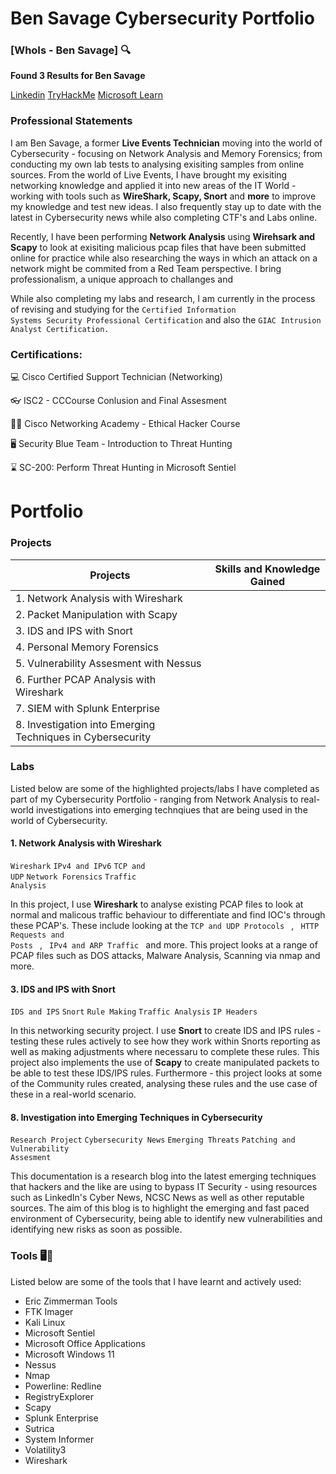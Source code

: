 # Ben Savage Cybersecurity Portfolio

### [WhoIs - Ben Savage] 🔍

**Found 3 Results for Ben Savage**

[Linkedin](https://www.linkedin.com/in/ben-savage-b194a3252?lipi=urn%3Ali%3Apage%3Ad_flagship3_profile_view_base_contact_details%3Blqojxf8OQGmflO84%2BSOlQA%3D%3D) 
[TryHackMe](https://tryhackme.com/api/v2/badges/public-profile?userPublicId=3580125) 
[Microsoft Learn](https://learn.microsoft.com/en-us/users/bensavage-6071/transcript/d84jxixjxkl50ke)

### Professional Statements

I am Ben Savage, a former **Live Events Technician** moving into the world of Cybersecurity - focusing on Network Analysis and Memory Forensics; from conducting my own lab tests to analysing exisiting samples from online sources. From the world of Live Events, I have brought my exisiting networking knowledge and applied it into new areas of the IT World - working with tools such as **WireShark, Scapy, Snort** and **more** to improve my knowledge and test new ideas. I also frequently stay up to date with the latest in Cybersecurity news while also completing CTF's and Labs online. 

Recently, I have been performing **Network Analysis** using **Wirehsark and Scapy** to look at exisiting malicious pcap files that have been submitted online for practice while also researching the ways in which an attack on a network might be commited from a Red Team perspective. I bring professionalism, a unique approach to challanges and 

While also completing my labs and research, I am currently in the process of revising and studying for the <code>Certified Information Systems Security Professional Certification</code> and also the <code>GIAC Intrusion Analyst Certification.</code>

### Certifications:
<p>  💻 Cisco Certified Support Technician (Networking) </p>
<p>  👓 ISC2 - CCCourse Conlusion and Final Assesment </p>
<p>  👨‍💻 Cisco Networking Academy - Ethical Hacker Course </p>
<p>  🖥️ Security Blue Team - Introduction to Threat Hunting </p>
<p>  ⌛ SC-200: Perform Threat Hunting in Microsoft Sentiel </p>

# Portfolio

### Projects

|   Projects                                                 | Skills and Knowledge Gained |  
|------------------------------------------------------------|-----------------------------|                   
| 1. Network Analysis with Wireshark                         |                              
| 2. Packet Manipulation with Scapy                          |  
| 3. IDS and IPS with Snort                                  |
| 4. Personal Memory Forensics                               |
| 5. Vulnerability Assesment with Nessus                     |
| 6. Further PCAP Analysis with Wireshark                    |
| 7. SIEM with Splunk Enterprise                             |
| 8. Investigation into Emerging Techniques in Cybersecurity |               

### Labs 

Listed below are some of the highlighted projects/labs I have completed as part of my Cybersecurity Portfolio - ranging from Network Analysis to real-world investigations into emerging technqiues that are being used in the world of Cybersecurity.

#### 1. Network Analysis with Wireshark

<code>Wireshark</code> <code>IPv4 and IPv6</code> <code>TCP and UDP</code> <code>Network Forensics</code> <code>Traffic Analysis</code>

In this project, I use **Wireshark** to analyse existing PCAP files to look at normal and malicous traffic behaviour to differentiate and find IOC's through these PCAP's. These include looking at the <code>TCP and UDP Protocols </code> , <code> HTTP Requests and Posts </code> , <code> IPv4 and ARP Traffic </code> and more. This project looks at a range of PCAP files such as DOS attacks, Malware Analysis, Scanning via nmap and more.

#### 3. IDS and IPS with Snort

<code>IDS and IPS</code> <code>Snort</code> <code>Rule Making</code> <code>Traffic Analysis</code> <code>IP Headers</code> 

In this networking security project. I use **Snort** to create IDS and IPS rules - testing these rules actively to see how they work within Snorts reporting as well as making adjustments where necessaru to complete these rules. This project also implements the use of **Scapy** to create manipulated packets to be able to test these IDS/IPS rules. Furthermore - this project looks at some of the Community rules created, analysing these rules and the use case of these in a real-world scenario.

#### 8. Investigation into Emerging Techniques in Cybersecurity

<code>Research Project</code> <code>Cybersecurity News</code> <code>Emerging Threats</code> <code>Patching and Vulnerability Assesment</code>

This documentation is a research blog into the latest emerging techniques that hackers and the like are using to bypass IT Security - using resources such as LinkedIn's Cyber News, NCSC News as well as other reputable sources. The aim of this blog is to highlight the emerging and fast paced environment of Cybersecurity, being able to identify new vulnerabilities and identifying new risks as soon as possible.

### Tools 🖥️🥼

Listed below are some of the tools that I have learnt and actively used:

- Eric Zimmerman Tools
- FTK Imager
- Kali Linux
- Microsoft Sentiel
- Microsoft Office Applications
- Microsoft Windows 11
- Nessus
- Nmap
- Powerline: Redline
- RegistryExplorer
- Scapy
- Splunk Enterprise
- Sutrica
- System Informer
- Volatility3
- Wireshark



<!--
**bsav2-sudo/bsav2-sudo** is a ✨ _special_ ✨ repository because its `README.md` (this file) appears on your GitHub profile.

Here are some ideas to get you started:

- 🔭 I’m currently working on ...
- 🌱 I’m currently learning ...
- 👯 I’m looking to collaborate on ...
- 🤔 I’m looking for help with ...
- 💬 Ask me about ...
- 📫 How to reach me: ...
- 😄 Pronouns: ...
- ⚡ Fun fact: ...
-->

